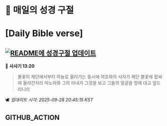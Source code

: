 # 🙏 매일의 성경 구절
# [Daily Bible verse]
## [![README에 성경구절 업데이트](https://github.com/DONGSUKA/first_test/actions/workflows/update-readme-bible.yml/badge.svg)](https://github.com/DONGSUKA/first_test/actions/workflows/update-readme-bible.yml)
<!-- START_BIBLE_VERSE -->
📖 **사사기 13:20**
> 불꽃이 제단에서부터 하늘로 올라가는 동시에 여호와의 사자가 제단 불꽃에 휩싸여 올라간지라 마노아와 그의 아내가 그것을 보고 그들의 얼굴을 땅에 대고 엎드리니라

🕊️ _업데이트 시각: 2025-09-28 20:45:15 KST_
  <!-- END_BIBLE_VERSE -->
## GITHUB_ACTION
